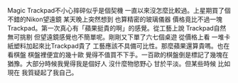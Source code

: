 Magic Trackpad不小心摔碎似乎是個契機 一直以來沒怎麼比較過。上星期買了個不錯的Nikon望遠鏡 某天晚上突然想到 也算精密的玻璃儀器 價格竟比不過一塊Trackpad。第一次真心有「蘋果挺貴的啊」的感覺。從工藝上說 Trackpad自然無可挑剔 但望遠鏡感覺也不簡單呢。剛剛又下單了六七個桌遊 從價格上看 一堆卡紙塑料加起來比Trackpad貴了 工藝應該不具備可比性。那麼蘋果還算貴嗎。也在看棋盤 棋盤裡便宜的幾十歐 
覺得不值買不下手。一百歐的棋盤倒是標記了幾塊在猶豫。大部分時候我覺得我是個好人 沒什麼物慾野心 甘於平淡。但某些時候 比如現在 我質疑起了我自己。

